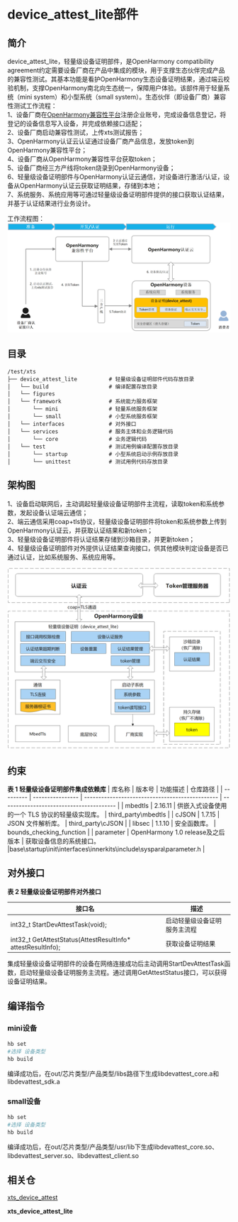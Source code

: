 # device_attest_lite部件<a name="ZH-CN_TOPIC_001"></a>

## 简介<a id="section100"></a>

device_attest_lite，轻量级设备证明部件，是OpenHarmony compatibility agreement约定需要设备厂商在产品中集成的模块，用于支撑生态伙伴完成产品的兼容性测试。其基本功能是看护OpenHarmony生态设备证明结果，通过端云校验机制，支撑OpenHarmony南北向生态统一，保障用户体验。该部件用于轻量系统（mini system）和小型系统（small system）。生态伙伴（即设备厂商）兼容性测试工作流程：  
1、设备厂商在[OpenHarmony兼容性平台](https://openatom.cn/atomavatar/#/login?redirect=%2Fauthorize%3Fresponse_type%3Dcode%26client_id%3D6bdacef0a8bd11ec938bd9550d2decfd%26redirect_uri%3Dhttps%3A%2F%2Fcompatibility.openharmony.cn%2Fconsole%26appName%3DOpenHarmony%E8%AE%A4%E8%AF%81%E5%B9%B3%E5%8F%B0%26scope%3D0,1,2,3%26state%3D%2Fpersonal)注册企业账号，完成设备信息登记，将登记的设备信息写入设备，并完成依赖接口适配；  
2、设备厂商启动兼容性测试，上传xts测试报告；  
3、OpenHarmony认证云认证通过设备厂商产品信息，发放token到OpenHarmony兼容性平台；  
4、设备厂商从OpenHarmony兼容性平台获取token；  
5、设备厂商经三方产线将token烧录到OpenHarmony设备；  
6、轻量级设备证明部件与OpenHarmony认证云通信，对设备进行激活/认证，设备从OpenHarmony认证云获取证明结果，存储到本地；  
7、系统服务、系统应用等可通过轻量级设备证明部件提供的接口获取认证结果，并基于认证结果进行业务设计。  

工作流程图：  
![](figures/image_002.png)
## 目录<a id="section200"></a>

```
/test/xts
├── device_attest_lite          # 轻量级设备证明部件代码存放目录
│   └── build                   # 编译配置存放目录
│   └── figures                 
│   └── framework               # 系统能力服务框架
│       └── mini                # 轻量系统服务框架
│       └── small               # 小型系统服务框架
│   └── interfaces              # 对外接口
│   └── services                # 服务主体和业务逻辑代码
│       └── core                # 业务逻辑代码
│   └── test                    # 测试用例编译配置存放目录
│       └── startup             # 小型系统启动示例存放目录
│       └── unittest            # 测试用例代码存放目录
```

## 架构图<a id="section300"></a>

1、设备启动联网后，主动调起轻量级设备证明部件主流程，读取token和系统参数，发起设备认证端云通信；  
2、端云通信采用coap+tls协议，轻量级设备证明部件将token和系统参数上传到OpenHarmony认证云，并获取认证结果和新token；  
3、轻量级设备证明部件将认证结果存储到沙箱目录，并更新token；  
4、轻量级设备证明部件对外提供认证结果查询接口，供其他模块判定设备是否已通过认证，比如系统服务、系统应用等。 

![](figures/image_001.png)

## 约束<a id="section400"></a>

**表 1 轻量级设备证明部件集成依赖库**
| 库名称    | 版本号           | 功能描述                                        | 仓库路径                                     |
| --------- | ---------------- | ----------------------------------------------- | ---------------------------------------- |
| mbedtls   | 2.16.11          | 供嵌入式设备使用的一个 TLS 协议的轻量级实现库。 | third_party\mbedtls           |
| cJSON     | 1.7.15           | JSON 文件解析库。                               | third_party\cJSON |
| libsec    | 1.1.10           | 安全函数库。                                    | bounds_checking_function      |
| parameter | OpenHarmony 1.0 release及之后版本 | 获取设备信息的系统接口。                        |base\startup\init\interfaces\innerkits\include\syspara\parameter.h                    |

## 对外接口<a id="section500"></a>

**表 2 轻量级设备证明部件对外接口**

| **接口名**                                              | **描述**     |
| ------------------------------------------------------- | ------------ |
| int32_t  StartDevAttestTask(void);                           | 启动轻量级设备证明服务主流程 |
| int32_t  GetAttestStatus(AttestResultInfo* attestResultInfo); | 获取设备证明结果 |

集成轻量级设备证明部件的设备在网络连接成功后主动调用StartDevAttestTask函数，启动轻量级设备证明服务主流程。通过调用GetAttestStatus接口，可以获得设备证明结果。

## 编译指令<a id="section600"></a>
### mini设备<a id="section601"></a>

```sh
hb set
#选择 设备类型
hb build
```

编译成功后，在out/芯片类型/产品类型/libs路径下生成libdevattest_core.a和libdevattest_sdk.a

### small设备<a id="section602"></a>
```sh
hb set
#选择 设备类型
hb build
```

编译成功后，在out/芯片类型/产品类型/usr/lib下生成libdevattest_core.so、libdevattest_server.so、libdevattest_client.so

## 相关仓<a id="section700"></a>

[xts\_device\_attest](https://gitee.com/openharmony-sig/xts_device_attest/)

**xts\_device\_attest\_lite**
